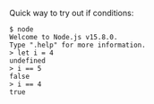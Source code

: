 Quick way to try out if conditions:

```
$ node
Welcome to Node.js v15.8.0.
Type ".help" for more information.
> let i = 4
undefined
> i == 5
false
> i == 4
true
```

